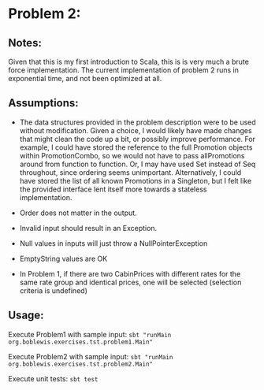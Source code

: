   # Problem 2:
  
  ## Notes:
  
  Given that this is my first introduction to Scala, this is is very much a brute force implementation.  The current implementation of problem 2 runs in exponential time, and not been optimized at all. 
  
  ## Assumptions:
  - The data structures provided in the problem description were to be used without modification.  Given a choice, I would likely have made changes that might clean the code up a bit, or possibly improve performance. 
    For example, I could have stored the reference to the full Promotion objects within PromotionCombo, so we would not have to pass allPromotions around from function to function. Or, I may have used Set instead of Seq throughout, since ordering seems unimportant.
    Alternatively, I could have stored the list of all known Promotions in a Singleton, but I felt like the provided interface lent itself more towards a stateless implementation.
  
  - Order does not matter in the output.
  - Invalid input should result in an Exception.
  - Null values in inputs will just throw a NullPointerException
  - EmptyString values are OK
  - In Problem 1, if there are two CabinPrices with different rates for the same rate group and identical prices, one will be selected (selection criteria is undefined)
  
  ## Usage:
  
  Execute Problem1 with sample input:  `sbt "runMain org.boblewis.exercises.tst.problem1.Main"`
  
  Execute Problem2 with sample input:  `sbt "runMain org.boblewis.exercises.tst.problem2.Main"`
  
  Execute unit tests: `sbt test`